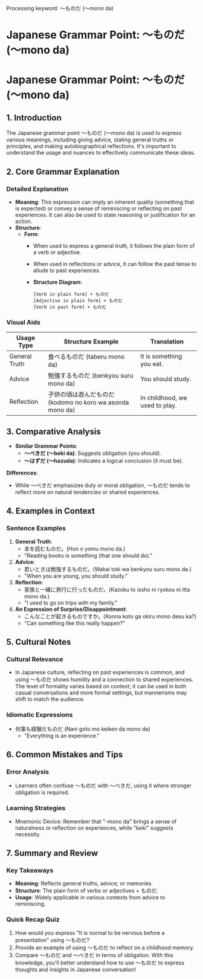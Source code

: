 Processing keyword: ～ものだ (〜mono da)
# Japanese Grammar Point: ～ものだ (〜mono da)
# Japanese Grammar Point: ～ものだ (〜mono da)
## 1. Introduction
The Japanese grammar point ～ものだ (〜mono da) is used to express various meanings, including giving advice, stating general truths or principles, and making autobiographical reflections. It's important to understand the usage and nuances to effectively communicate these ideas.
## 2. Core Grammar Explanation
### Detailed Explanation
- **Meaning**: This expression can imply an inherent quality (something that is expected) or convey a sense of reminiscing or reflecting on past experiences. It can also be used to state reasoning or justification for an action.
- **Structure**:
  - **Form**: 
    - When used to express a general truth, it follows the plain form of a verb or adjective.
    - When used in reflections or advice, it can follow the past tense to allude to past experiences.
    
    - **Structure Diagram**:
    
      ```
      [Verb in plain form] + ものだ
      [Adjective in plain form] + ものだ
      [Verb in past form] + ものだ
      ```
### Visual Aids
| Usage Type          | Structure Example           | Translation                         |
|---------------------|-----------------------------|-------------------------------------|
| General Truth       | 食べるものだ (taberu mono da)  | It is something you eat.           |
| Advice              | 勉強するものだ (benkyou suru mono da) | You should study.                  |
| Reflection          | 子供の頃は遊んだものだ (kodomo no koro wa asonda mono da) | In childhood, we used to play.     |
## 3. Comparative Analysis
- **Similar Grammar Points**: 
  - **〜べきだ (〜beki da)**: Suggests obligation (you should).
  - **〜はずだ (〜hazuda)**: Indicates a logical conclusion (it must be).
  
**Differences**: 
- While 〜べきだ emphasizes duty or moral obligation, 〜ものだ tends to reflect more on natural tendencies or shared experiences. 
## 4. Examples in Context
### Sentence Examples
1. **General Truth**:
   - 本を読むものだ。(Hon o yomu mono da.)
   - "Reading books is something (that one should do)."
2. **Advice**:
   - 若いときは勉強するものだ。(Wakai toki wa benkyou suru mono da.)
   - "When you are young, you should study."
3. **Reflection**:
   - 家族と一緒に旅行に行ったものだ。(Kazoku to issho ni ryokou ni itta mono da.)
   - "I used to go on trips with my family."
4. **An Expression of Surprise/Disappointment**:
   - こんなことが起きるものですか。(Konna koto ga okiru mono desu ka?)
   - "Can something like this really happen?"
## 5. Cultural Notes
### Cultural Relevance
- In Japanese culture, reflecting on past experiences is common, and using 〜ものだ shows humility and a connection to shared experiences. The level of formality varies based on context; it can be used in both casual conversations and more formal settings, but mannerisms may shift to match the audience.
### Idiomatic Expressions
- 何事も経験だものだ (Nani goto mo keiken da mono da)
  - "Everything is an experience."
## 6. Common Mistakes and Tips
### Error Analysis
- Learners often confuse 〜ものだ with 〜べきだ, using it where stronger obligation is required. 
### Learning Strategies
- Mnemonic Device: Remember that "-mono da" brings a sense of naturalness or reflection on experiences, while "beki" suggests necessity.
## 7. Summary and Review
### Key Takeaways
- **Meaning**: Reflects general truths, advice, or memories.
- **Structure**: The plain form of verbs or adjectives + ものだ.
- **Usage**: Widely applicable in various contexts from advice to reminiscing.
### Quick Recap Quiz
1. How would you express "It is normal to be nervous before a presentation" using 〜ものだ?
2. Provide an example of using 〜ものだ to reflect on a childhood memory.
3. Compare 〜ものだ and 〜べきだ in terms of obligation.
With this knowledge, you'll better understand how to use ～ものだ to express thoughts and insights in Japanese conversation!

